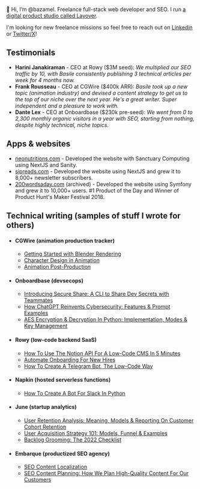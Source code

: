 👋 Hi, I’m @bazamel. Freelance full-stack web developer and SEO. I run [a digital product studio called Layover](https://layover.studio).

I'm looking for new freelance missions so feel free to reach out on [Linkedin](https://linkedin.com/in/bazamel) or [Twitter/X](https://twitter.com/bazamel_)!

## Testimonials

-   **Harini Janakiraman** - CEO at Rowy ($3M seed): *We multiplied our SEO traffic by 10, with Basile consistently publishing 3 technical articles per week for 4 months now.*
-   **Frank Rousseau** - CEO at CGWire ($400k ARR): *Basile took up a new topic (animation industry) and devised a content strategy to get us to the top of our niche over the next year. He's a great writer. Super independent and a pleasure to work with.*
-   **Dante Lex** - CEO at Onboardbase ($230k pre-seed): *We went from 0 to 2,300 monthly organic visitors in a year with SEO, starting from nothing, despite highly technical, niche topics.*

## Apps & websites

-   [neonutritions.com](https://neonutritions.com) - Developed the website with Sanctuary Computing using NextJS and Sanity.
-   [sipreads.com](https://sipreads.com) - Developed the website using NextJS and grew it to 8,000+ newsletter subscribers.
-   [200wordsaday.com](https://www.producthunt.com/products/200-words-a-day) (archived) - Developed the website using Symfony and grew it to 10,000+ users. #1 Product of the Day and Winner of Product Hunt's Maker Festival 2018.

## Technical writing (samples of stuff I wrote for others)

-   #### CGWire (animation production tracker)
    -   [Getting Started with Blender Rendering](https://blog.cg-wire.com/getting-started-with-blender-rendering/)
    -   [Character Design in Animation](https://blog.cg-wire.com/character-design-animation/)
    -   [Animation Post-Production](https://blog.cg-wire.com/animation-post-production-definition-process-overview/)
-   #### Onboardbase (devsecops)

    -   [Introducing Secure Share: A CLI to Share Dev Secrets with Teammates](https://onboardbase.com/blog/secure-share/)
    -   [How ChatGPT Reinvents Cybersecurity: Features & Prompt Examples](https://onboardbase.com/blog/chatgpt-reinvents-cybersecurity/)
    -   [AES Encryption & Decryption In Python: Implementation, Modes & Key Management](https://onboardbase.com/blog/aes-encryption-decryption/)
-   #### Rowy (low-code backend SaaS)

    -   [How To Use The Notion API For A Low-Code CMS In 5 Minutes](https://www.rowy.io/blog/notion-api)
    -   [Automate Onboarding For New Hires](https://www.rowy.io/blog/automate-onboarding)
    -   [How To Create A Telegram Bot, The Low-Code Way](https://www.rowy.io/blog/create-telegram-bot)
-   #### Napkin (hosted serverless functions)

    -   [How To Create A Bot For Slack In Python](https://www.napkin.io/blog/how-to-make-slack-bot-reminder-9-steps)
-   #### June (startup analytics)

    -   [User Retention Analysis: Meaning, Models & Reporting On Customer Cohort Retention](https://www.june.so/blog/user-retention-analysis-meaning-models-reporting-on-customer-cohort-retention)
    -   [User Acquisition Strategy 101: Models, Funnel & Examples](https://www.june.so/blog/user-acquisition-strategy-101-models-funnel-examples)
    -   [Backlog Grooming: The 2022 Checklist](https://www.june.so/blog/backlog-grooming-the-2022-checklist)
-   #### Embarque (productized SEO agency)

    -   [SEO Content Localization](https://www.embarque.io/post/content-localization)
    -   [SEO Content Planning: How We Plan High-Quality Content For Our Customers](https://www.embarque.io/post/content-planning)
